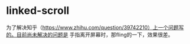 # linked-scroll
为了解决知乎（https://www.zhihu.com/question/39742210）上一个问题写的。目前尚未解决的问题是 手指离开屏幕时，那fling的一下，效果很差。

